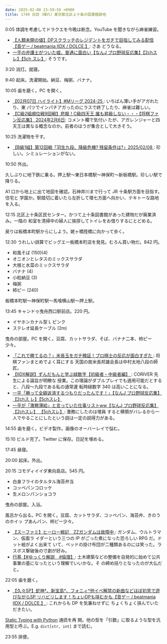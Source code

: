 ```yaml
---
date: 2025-02-08 23:59:59 +0900
title: 1749 日目（晴れ）東京都北区上十条の図書館跡地
---
```


0:05 体調を考慮してドラクエを今晩は断念。YouTube を聞きながら麻雀練習。

* [【人類未開の値】DPスクラッチのレジデントをガチで目指してみる配信【音ゲー /
  beatmania IIDX / DOLCE.】](https://www.youtube.com/watch?v=zX3cVuOmjX0): さあ
  どうなる。
* [一平の弁護士がついた嘘、普通に面白い【なんJ プロ野球反応集】【2chスレ】【5ch
  スレ】](https://www.youtube.com/watch?v=Ai4P4cL6K60): そうです。

3:20 消灯。就寝。

9:40 起床。洗濯開始。納豆、梅粥、バナナ。

10:05 歯を磨く。PC を開く。

* [【02月07日 ハイライト】#Mリーグ 2024-25
  ](https://www.youtube.com/watch?v=9_r6htwRDds): いちばん薄い手がアガれたり、東
  パツでインパチアガったのにラスで終了したり、麻雀は難しい。
* [【C級2組順位戦9回戦】悲報！C級四天王 誰も昇級しない・・・【将棋ファン反応集】
  2024年2月6日](https://www.youtube.com/watch?v=XcMwyg3xLL4): コメント欄で気付い
  たが、アガレンジャーと四天王は異なる概念なのか。前者のほうが集合として大きそう。

10:25 洗濯物を干す。

* [【B級1組】第12回戦「羽生九段、降級危機? 残留条件は?」2025/02/08
  ](https://www.youtube.com/watch?v=LjGau734TU4): 珍しい。シミュレーションがない。

10:50 外出。

久しぶりに地下鉄に乗る。押上駅～東日本橋駅～神保町～新板橋駅。珍しい駅で降りる。

A1 口から地上に出て地図を確認。石神井川まで行って JR 十条駅方面を目指す。住宅と
学園か。駅踏切に着いたら左折して環七方面へ向かい、テキトーな路地を入る。

<blockquote class="twitter-tweet"
  data-conversation="none"
  data-media-max-width="480" data-theme="dark" data-align="center">
<a href="https://twitter.com/showa_yojyo/status/1888110068295745591"></a>
</blockquote>

12:15 北区上十条区民センター。かつて上十条図書館があった建物だが廃業済み。一階の
和室を清掃中の婦人に挨拶してトイレをお借りするにとどめる。

戻りは板橋本町駅からにしよう。姥ヶ橋陸橋に向かって歩く。

12:30 うれしい誤算でビッグエー板橋本町店を発見。むろん買い物だ。842 円。

* 和風そば (150)(4)
* オニオンとレタスのミックスサラダ
* 大根と水菜のミックスサラダ
* バナナ (4)
* 小粒納豆 (3)
* 梅粥
* 柿ピー (240)

板橋本町駅～神保町駅～馬喰横山駅～押上駅。

13:45 キャンドゥ曳舟西口駅前店。220 円。

* イヤホンカナル型 L ピンク
* ステレオ延長ケーブル (2m)

曳舟の部屋。PC を開く。豆腐、カットサラダ、そば、バナナ二本、柿ピー少々。

* [「これで勝てるの？」米長玉をガチ検証！プロ棋士の反応が面白すぎた
  ](https://www.youtube.com/watch?v=LPk2XemKADE): 将棋ファンまとめでよく耳にする
  天国の故米長邦雄会長は中村太地八段の師匠。
* [【IIDX解説】ずんだもんと学ぶ緑数字【初級者・中級者編】
  ](https://www.youtube.com/watch?v=WCKcqyjLhcQ): CORIVER 先生による論旨が明瞭な
  授業。この理論がダブルプレイでも適用可能だとすると、八段～九段である私の通常運
  転時緑数字 340 は高いことになる。
* [一平「勝って全額返済するつもりだったんです！」【なんJ プロ野球反応集】【2chス
  レ】【5chスレ】](https://www.youtube.com/watch?v=ObbkhpVMwCQ)
* [一平が「激務薄給」と言っていた仕事リストww【なんJ プロ野球反応集】【2chスレ】
  【5chスレ】](https://www.youtube.com/watch?v=zzktdErIUZ4): 激務にしたのは増員
  すると横領がバレるから一人でやることにしたという説は一定の説得力がある。

14:55 歯を磨く。ビデオ製作。画像のオーバーレイで悩む。

15:10 ビルド完了。Twitter に保存。日記を埋める。

17:45 昼寝。

20:00 起床。外出。

20:15 コモディイイダ東向島店。545 円。

* 白身フライのタルタル海苔弁当
* コッペパンコロッケ
* 生メロンパンショコラ

曳舟の部屋。入浴。

風呂から出る。PC を開く。豆腐、カットサラダ、コッペパン、海苔弁、きのうのホイッ
プあんパン、柿ピー少々。

* [【スーファミ】ヒーロー戦記　ΖΖガンダムは故障中
  ](https://www.youtube.com/watch?v=64PUHhdcYns): ガンダム、ウルトラマン、仮面ラ
  イダーという三つの IP がごった煮になった恐ろしい RPG だ。ドット絵がよく出来て
  いて、ベッドの掛け布団が二種類あるのには笑った。ラスボス撃破後の寸劇が好み。
* [行基【#ゆっくり解説　#倫理】](https://www.youtube.com/watch?v=pX9SRu6y5w8):
  土木建築などの整備を自発的に始めて公共事業の基になったという理解でいいかな。そ
  の締め括りとなったのが大仏だと。

22:05 歯を磨く。

* [【久々SP】蛇神†、新宝島†、フォニィ†他イベ解禁の新曲などほぼ初見で遊びながらSP
  リハビリします！ちょいDPも挟むかも【音ゲー / beatmania IIDX / DOLCE.】
  ](https://www.youtube.com/watch?v=-3lN4WkwmJw): これからも DP を気兼ねせずに
  ちょくちょく挟んでいただきたい。

[Static Typing with Python](https://typing.readthedocs.io/en/latest/) 通読を再
開。他の型を「引数」に取るような型を汎用型と呼ぶ。E.g. `dict[str, int]` まで読む。

23:55 排便。
